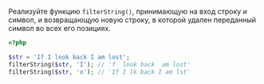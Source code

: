 
Реализуйте функцию `filterString()`, принимающую на вход строку и символ, и возвращающую новую строку, в которой удален переданный символ во всех его позициях.

```php
<?php

$str = 'If I look back I am lost';
filterString($str, 'I'); // 'f  look back  am lost'
filterString($str, 'o'); // 'If I lk back I am lst'
```
